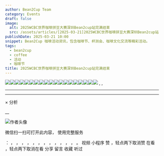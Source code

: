 ```yaml
---
author: Bean2Cup Team
category: Events
draft: false
image:
  alt: 2025WCBC世界咖啡拼豆大赛深圳Bean2cup站完满结束
  src: /assets/articles/[2025-03-21]2025WCBC世界咖啡拼豆大赛深圳Bean2cup站完满结束_03.jpg
publishDate: 2025-03-21 10:00
snippet: Bean2Cup 咖啡活动资讯，包含咖啡节、杯测会、咖啡文化交流等精彩活动。
tags:
  - bean2cup
  - coffee
  - 活动
  - 咖啡节
title: 2025WCBC世界咖啡拼豆大赛深圳Bean2cup站完满结束
---
```


![](/assets/articles/[2025-03-21]2025WCBC世界咖啡拼豆大赛深圳Bean2cup站完满结束_03.jpg)![](/assets/articles/[2025-03-21]2025WCBC世界咖啡拼豆大赛深圳Bean2cup站完满结束_04.jpg)![](/assets/articles/[2025-03-21]2025WCBC世界咖啡拼豆大赛深圳Bean2cup站完满结束_05.jpg)![](/assets/articles/[2025-03-21]2025WCBC世界咖啡拼豆大赛深圳Bean2cup站完满结束_06.jpg)![](/assets/articles/[2025-03-21]2025WCBC世界咖啡拼豆大赛深圳Bean2cup站完满结束_07.jpg)![](/assets/articles/[2025-03-21]2025WCBC世界咖啡拼豆大赛深圳Bean2cup站完满结束_08.jpg)![](/assets/articles/[2025-03-21]2025WCBC世界咖啡拼豆大赛深圳Bean2cup站完满结束_09.jpg)![](/assets/articles/[2025-03-21]2025WCBC世界咖啡拼豆大赛深圳Bean2cup站完满结束_10.jpg)![](/assets/articles/[2025-03-21]2025WCBC世界咖啡拼豆大赛深圳Bean2cup站完满结束_11.jpg)![](/assets/articles/[2025-03-21]2025WCBC世界咖啡拼豆大赛深圳Bean2cup站完满结束_12.jpg)![](/assets/articles/[2025-03-21]2025WCBC世界咖啡拼豆大赛深圳Bean2cup站完满结束_13.jpg)![](/assets/articles/[2025-03-21]2025WCBC世界咖啡拼豆大赛深圳Bean2cup站完满结束_14.jpg)![](/assets/articles/[2025-03-21]2025WCBC世界咖啡拼豆大赛深圳Bean2cup站完满结束_15.jpg)![](/assets/articles/[2025-03-21]2025WCBC世界咖啡拼豆大赛深圳Bean2cup站完满结束_16.jpg)![](/assets/articles/[2025-03-21]2025WCBC世界咖啡拼豆大赛深圳Bean2cup站完满结束_17.jpg)![](/assets/articles/[2025-03-21]2025WCBC世界咖啡拼豆大赛深圳Bean2cup站完满结束_18.jpg)![](/assets/articles/[2025-03-21]2025WCBC世界咖啡拼豆大赛深圳Bean2cup站完满结束_19.jpg)![](/assets/articles/[2025-03-21]2025WCBC世界咖啡拼豆大赛深圳Bean2cup站完满结束_20.jpg)![](/assets/articles/[2025-03-21]2025WCBC世界咖啡拼豆大赛深圳Bean2cup站完满结束_21.jpg)
, ,

---

---

× 分析

\_\_

![作者头像](/assets/articles/[2025-05-28]广西大开眼界咖啡节丨免费新品体验官招募中_11.jpg)

微信扫一扫可打开此内容，
使用完整服务

： ， ， ， ， ， ， ， ， ， ， ， ， 。 视频 小程序 赞 ，轻点两下取消赞 在看 ，轻点两下取消在看
分享 留言 收藏 听过
